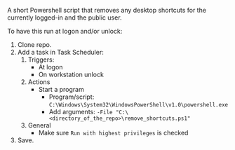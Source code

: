 A short Powershell script that removes any desktop shortcuts for the currently logged-in and the public user.

To have this run at logon and/or unlock:
1. Clone repo.
2. Add a task in Task Scheduler:
    1. Triggers:
        * At logon
        * On workstation unlock
    2. Actions
        * Start a program
            * Program/script: `C:\Windows\System32\WindowsPowerShell\v1.0\powershell.exe`
            * Add arguments: `-File "C:\<directory_of_the_repo>\remove_shortcuts.ps1"`
    3. General
        * Make sure `Run with highest privileges` is checked
3. Save.
        
